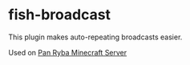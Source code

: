 fish-broadcast
==============

This plugin makes auto-repeating broadcasts easier.

Used on [Pan Ryba Minecraft Server](http://panryba.pl/)
